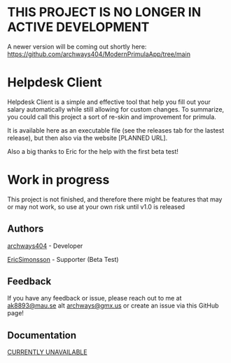 # THIS PROJECT IS NO LONGER IN ACTIVE DEVELOPMENT
A newer version will be coming out shortly here:
https://github.com/archways404/ModernPrimulaApp/tree/main


# Helpdesk Client

Helpdesk Client is a simple and effective tool that help you fill out your salary automatically while still allowing for custom changes. To summarize, you could call this project a sort of re-skin and improvement for primula.

It is available here as an executable file (see the releases tab for the lastest release), but then also via the website [PLANNED URL].

Also a big thanks to Eric for the help with the first beta test!

# Work in progress

This project is not finished, and therefore there might be features that may or may not work, so use at your own risk until v1.0 is released








## Authors

[archways404](https://www.github.com/archways404) - Developer

[EricSimonsson](https://github.com/EricSimonsson) - Supporter (Beta Test)


## Feedback

If you have any feedback or issue, please reach out to me at ak8893@mau.se alt archways@gmx.us or create an issue via this GitHub page!


## Documentation

[CURRENTLY UNAVAILABLE](https://linktodocumentation)
